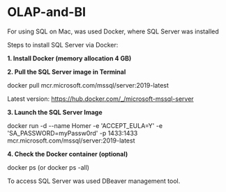 # OLAP-and-BI

For using SQL on Mac, was used Docker, where SQL Server was installed

Steps to install SQL Server via Docker:

**1. Install Docker (memory allocation 4 GB)**

**2. Pull the SQL Server image in Terminal**
  <p>docker pull mcr.microsoft.com/mssql/server:2019-latest<br>
  
  Latest version:
  https://hub.docker.com/_/microsoft-mssql-server</p>

**3. Launch the SQL Server Image** 
  <p>docker run -d --name Homer -e 'ACCEPT_EULA=Y' -e 'SA_PASSWORD=myPassw0rd' -p 1433:1433 mcr.microsoft.com/mssql/server:2019-latest</p>

**4. Check the Docker container (optional)**
   <p>docker ps (or docker ps -all)</p>
   
To access SQL Server was used DBeaver management tool.

